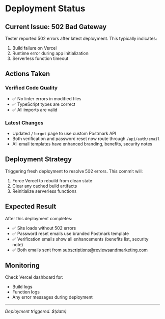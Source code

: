 # Deployment Status

## Current Issue: 502 Bad Gateway

Tester reported 502 errors after latest deployment. This typically indicates:
1. Build failure on Vercel
2. Runtime error during app initialization  
3. Serverless function timeout

## Actions Taken

### Verified Code Quality
- ✅ No linter errors in modified files
- ✅ TypeScript types are correct
- ✅ All imports are valid

### Latest Changes
- Updated `/forgot` page to use custom Postmark API
- Both verification and password reset now route through `/api/auth/email`
- All email templates have enhanced branding, benefits, security notes

## Deployment Strategy

Triggering fresh deployment to resolve 502 errors. This commit will:
1. Force Vercel to rebuild from clean state
2. Clear any cached build artifacts
3. Reinitialize serverless functions

## Expected Result

After this deployment completes:
- ✅ Site loads without 502 errors
- ✅ Password reset emails use branded Postmark template
- ✅ Verification emails show all enhancements (benefits list, security note)
- ✅ Both emails sent from subscriptions@reviewsandmarketing.com

## Monitoring

Check Vercel dashboard for:
- Build logs
- Function logs
- Any error messages during deployment

---

*Deployment triggered: $(date)*

